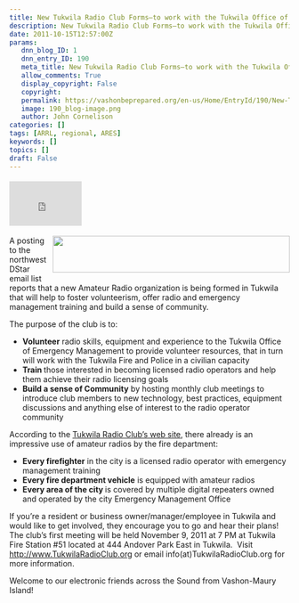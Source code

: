 ```yaml
---
title: New Tukwila Radio Club Forms–to work with the Tukwila Office of Emergency Management
description: New Tukwila Radio Club Forms–to work with the Tukwila Office of Emergency Management
date: 2011-10-15T12:57:00Z
params:
   dnn_blog_ID: 1
   dnn_entry_ID: 190
   meta_title: New Tukwila Radio Club Forms–to work with the Tukwila Office of Emergency Management
   allow_comments: True
   display_copyright: False
   copyright: 
   permalink: https://vashonbeprepared.org/en-us/Home/EntryId/190/New-Tukwila-Radio-Club-Forms-ndash-to-work-with-the-Tukwila-Office-of-Emergency-Management
   image: 190_blog-image.png
   author: John Cornelison
categories: []
tags: [ARRL, regional, ARES]
keywords: []
topics: []
draft: False
---
```


<div class="wlWriterHeaderFooter" style="padding-bottom: 4px; margin: 0px; padding-left: 0px; padding-right: 0px; float: none; padding-top: 4px;"><iframe src="http://www.facebook.com/widgets/like.php?href=http://vashoneoc.org/Blogs/VashonPreparedness/tabid/164/EntryId/190/New-Tukwila-Radio-Club-Forms-ndash-to-work-with-the-Tukwila-Office-of-Emergency-Management.aspx" frameborder="0" scrolling="no" style="width: 130px; height: 80px;border: medium none;"></iframe></div>
<p><a href="http://www.tukwilaradioclub.org/" target="_blank"><img alt="" width="426" height="66" style="margin: 0px 0px 5px 5px; display: inline; float: right;" src="http://www.tukwilaradioclub.org/images/Banner.jpg" /></a>A posting to the northwest DStar email list reports that a new Amateur Radio organization is being formed in Tukwila that will help to foster volunteerism, offer radio and emergency management training and build a sense of community.</p>
<p>The purpose of the club is to:</p>
<ul>
    <li><strong>Volunteer</strong> radio skills, equipment and experience to the Tukwila Office of Emergency Management to provide volunteer resources, that in turn will work with the Tukwila Fire and Police in a civilian capacity </li>
    <li><strong>Train </strong>those interested in becoming licensed radio operators and help them achieve their radio licensing goals </li>
    <li><strong>Build a sense of Community</strong> by hosting monthly club meetings to introduce club members to new technology, best practices, equipment discussions and anything else of interest to the radio operator community </li>
</ul>
<p>According to the <a href="http://www.tukwilaradioclub.org/" target="_blank">Tukwila Radio Club&rsquo;s web site</a>, there already is an impressive use of amateur radios by the fire department:</p>
<ul>
    <li><strong>Every firefighter</strong> in the city is a licensed radio operator with emergency management training </li>
    <li><strong>Every fire department vehicle</strong> is equipped with amateur radios </li>
    <li><strong>Every area of the city </strong>is covered by multiple digital repeaters owned and operated by the city Emergency Management Office </li>
</ul>
<p>If you&rsquo;re a resident or business owner/manager/employee in Tukwila and would like to get involved, they encourage you to go and hear their plans!&nbsp; The club&rsquo;s first meeting will be held November 9, 2011 at 7 PM at Tukwila Fire Station #51 located at 444 Andover Park East in Tukwila.&nbsp; Visit <a href="http://www.TukwilaRadioClub.org">http://www.TukwilaRadioClub.org</a> or email info(at)TukwilaRadioClub.org for more information.</p>
<p>Welcome to our electronic friends across the Sound from Vashon-Maury Island!</p>
